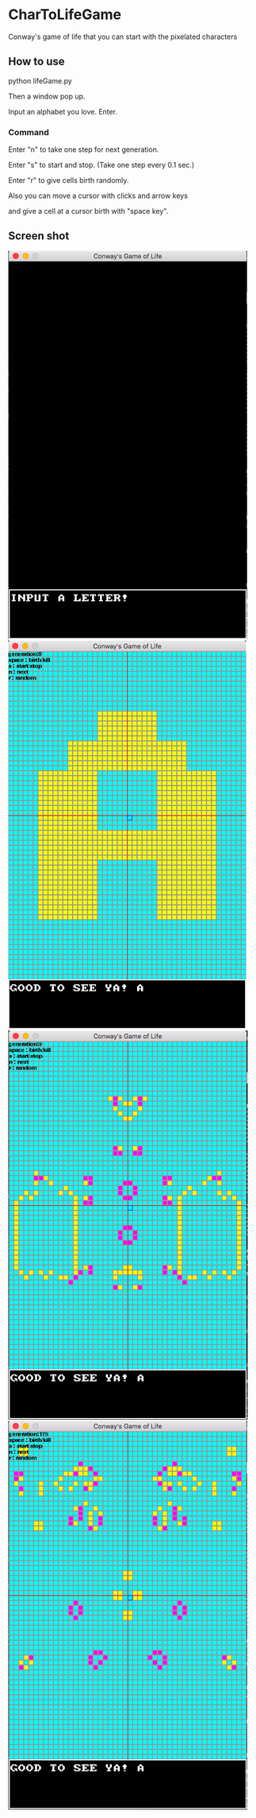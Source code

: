 # CharToLifeGame
Conway's game of life that you can start with the pixelated characters

## How to use
  python lifeGame.py

 Then a window pop up.

 Input an alphabet you love. Enter.

### Command
 Enter "n" to take one step for next generation.

 Enter "s" to start and stop. (Take one step every 0.1 sec.)

 Enter "r" to give cells birth randomly.

 Also you can move a cursor with clicks and arrow keys

 and give a cell at a cursor birth with "space key".

## Screen shot
![Input](https://github.com/Bakuo/CharToLifeGame/blob/master/images/input.png)
![Input](https://github.com/Bakuo/CharToLifeGame/blob/master/images/inputA.png)
![Input](https://github.com/Bakuo/CharToLifeGame/blob/master/images/generation9.png)
![Input](https://github.com/Bakuo/CharToLifeGame/blob/master/images/generation175.png)
